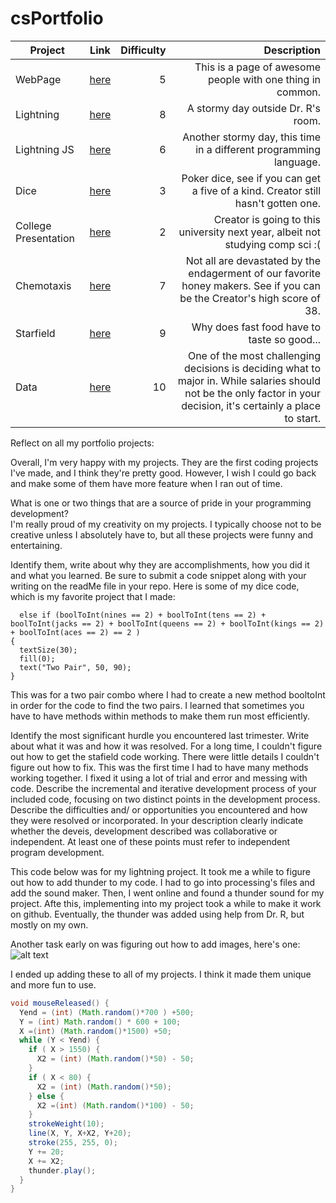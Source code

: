 # csPortfolio

| Project       | Link           | Difficulty  | Description
| ------------- |:--------------:| ------------:| -------------: |
| WebPage      | [here](https://jtliggett.github.io/TestPage/JakeDogPage.html) | 5 | This is a page of awesome people with one thing in common. |
| Lightning     | [here](https://jtliggett.github.io/lightning2/)     |   8 | A stormy day outside Dr. R's room. |
| Lightning JS | [here](https://jtliggett.github.io/lightning2/JSLightning/index.html)    |    6 | Another stormy day, this time in a different programming language. |
| Dice | [here](https://jtliggett.github.io/dice3)     |    3| Poker dice, see if you can get a five of a kind. Creator still hasn't gotten one. |
| College Presentation | [here](https://docs.google.com/presentation/d/e/2PACX-1vSKFChMDzyCOQGGyqc4GCK6H5u60xKVvyy7hOqBLWFDFsl7FOZPA_HYDRsApVUgh8Z1bW7cohidovDv/pub?start=false&loop=false&delayms=60000)      |    2 | Creator is going to this university next year, albeit not studying comp sci :( |
| Chemotaxis | [here](https://jtliggett.github.io/chemotaxis4)      |    7 | Not all are devastated by the endagerment of our favorite honey makers. See if you can be the Creator's high score of 38.  |
| Starfield | [here](https://jtliggett.github.io/starfield5)     |    9 | Why does fast food have to taste so good...  |
| Data | [here](https://docs.google.com/presentation/d/e/2PACX-1vRxbHCbw0Eu31rv7YpQBZuxRFm_9FdFDEaDMOHLRQBt1QQs4vY5XguBzRPGxca0j4-krRzoAqyJMGjD/embed?start=false&loop=false&delayms=3000)   | 10 | One of the most challenging decisions is deciding what to major in. While salaries should not be the only factor in your decision, it's certainly a place to start. |



Reflect on all my portfolio projects:
       
 Overall, I'm very happy with my projects. They are the first coding projects I've made, and I think they're pretty good. However, I wish I could go back and make some of them have more feature when I ran out of time.

What is one or two things that are a source of pride in your programming development?  
       I'm really proud of my creativity on my projects. I typically choose not to be creative unless I absolutely have to, but all these projects were funny and entertaining. 
       
Identify them, write about why they are accomplishments, how you did it and what you learned.  Be sure to submit a code snippet along with your writing on the readMe file in your repo.
      Here is some of my dice code, which is my favorite project that I made:
      
      else if (boolToInt(nines == 2) + boolToInt(tens == 2) + boolToInt(jacks == 2) + boolToInt(queens == 2) + boolToInt(kings == 2) + boolToInt(aces == 2) == 2 )
    {
      textSize(30);
      fill(0);
      text("Two Pair", 50, 90);
    } 
    
  This was for a two pair combo where I had to create a new method booltoInt in order for the code to find the two pairs. I learned that sometimes you have to have methods within methods to make them run most efficiently. 
    
Identify the most significant hurdle you encountered last trimester. Write about what it was and how it was resolved.
       For a long time, I couldn't figure out how to get the stafield code working. There were little details I couldn't figure out how to fix. This was the first time I had to have many methods working together. I fixed it using a lot of trial and error and messing with code.
    Describe the incremental and iterative development process of your included code, focusing on two distinct points in the development process. Describe the difficulties and/ or opportunities you encountered and how they were resolved or incorporated. In your description clearly indicate whether the deveis, development described was collaborative or independent. At least one of these points must refer to independent program development.
    
This code below was for my lightning project. It took me a while to figure out how to add thunder to my code. I had to go into processing's files and add the sound maker. Then, I went online and found a thunder sound for my project. Afte this, implementing into my project took a while to make it work on github. Eventually, the thunder was added using help from Dr. R, but mostly on my own.

Another task early on was figuring out how to add images, here's one:
![alt text](https://github.com/JTLiggett/chemotaxis4/blob/gh-pages/Bee.png "Logo Title Text 1")

I ended up adding these to all of my projects. I think it made them unique and more fun to use.
    
```Java
void mouseReleased() {
  Yend = (int) (Math.random()*700 ) +500;
  Y = (int) Math.random() * 600 + 100;
  X =(int) (Math.random()*1500) +50;
  while (Y < Yend) { 
    if ( X > 1550) {
      X2 = (int) (Math.random()*50) - 50;
    }
    if ( X < 80) {
      X2 = (int) (Math.random()*50);
    } else {
      X2 =(int) (Math.random()*100) - 50;
    } 
    strokeWeight(10); 
    line(X, Y, X+X2, Y+20); 
    stroke(255, 255, 0);
    Y += 20;
    X += X2;
    thunder.play();
  }
}
```
